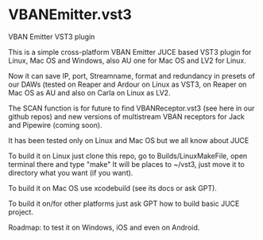 # VBANEmitter.vst3
VBAN Emitter VST3 plugin

This is a simple cross-platform VBAN Emitter JUCE based VST3 plugin for Linux, Mac OS and Windows, also AU one for Mac OS and LV2 for Linux.

Now it can save IP, port, Streamname, format and redundancy in presets of our DAWs (tested on Reaper and Ardour on Linux as VST3, on Reaper on Mac OS as AU and also on Carla on Linux as LV2.

The SCAN function is for future to find VBANReceptor.vst3 (see here in our github repos) and new versions of multistream VBAN receptors for Jack and Pipewire (coming soon).

It has been tested only on Linux and Mac OS but we all know about JUCE

To build it on Linux just clone this repo, go to Builds/LinuxMakeFile, open terminal there and type "make"
It will be places to ~/vst3, just move it to directory what you want (if you want).

To build it on Mac OS use xcodebuild (see its docs or ask GPT).

To build it on/for other platforms just ask GPT how to build basic JUCE project.

Roadmap: to test it on Windows, iOS and even on Android.
